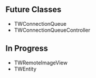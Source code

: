 ## Future Classes

* TWConnectionQueue
* TWConnectionQueueController

## In Progress

* TWRemoteImageView
* TWEntity
